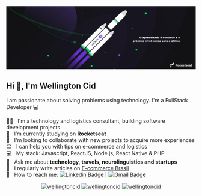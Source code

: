 <img width="auto" src="https://github.com/wellingtoncid/wellingtoncid/blob/master/banner.png">

## Hi 👋, I'm Wellington Cid
I am passionate about solving problems using technology. I'm a FullStack Developer :computer:

 👨‍💻 &nbsp; I'm a technology and logistics consultant, building software development projects.
 <br/> :rocket:  &nbsp; I’m currently studying on **Rocketseat**
 <br/> :purple_heart: &nbsp; I'm looking to collaborate with new projects to acquire more experiences
 <br/> :blush: &nbsp; I can help you with tips on e-commerce and logistics
 <br/> :computer: &nbsp; My stack: Javascript, ReactJS, Node.js, React Native & PHP
 <br/> 💬  &nbsp; Ask me about **technology, travels, neurolinguistics and startups**
 <br/> :newspaper: &nbsp; I regularly write articles on [E-commerce Brasil](https://www.ecommercebrasil.com.br/author/wellingtoncid)
 <br/> :email: &nbsp; How to reach me: [![Linkedin Badge](https://img.shields.io/badge/-WellingtonCid-blue?style=flat-square&logo=Linkedin&logoColor=white&link=https://www.linkedin.com/in/wellingtoncid/)](https://www.linkedin.com/in/wellingtoncid/) 
| 
[![Gmail Badge](https://img.shields.io/badge/-cid.wellington@gmail.com-c14438?style=flat-square&logo=Gmail&logoColor=white&link=mailto:cid.wellington@gmail.com)](mailto:cid.wellington@gmail.com)

<p align="center">
<a href="https://twitter.com/wellingtoncid" target="blank"><img align="center" src="https://cdn.jsdelivr.net/npm/simple-icons@3.0.1/icons/twitter.svg" alt="wellingtoncid" height="20" width="20" /></a>
<a href="https://linkedin.com/in/wellingtoncid" target="blank"><img align="center" src="https://cdn.jsdelivr.net/npm/simple-icons@3.0.1/icons/linkedin.svg" alt="wellingtoncid" height="20" width="20" /></a>
<a href="https://instagram.com/wellingtoncid" target="blank"><img align="center" src="https://cdn.jsdelivr.net/npm/simple-icons@3.0.1/icons/instagram.svg" alt="wellingtoncid" height="20" width="20" /></a>
</p>
